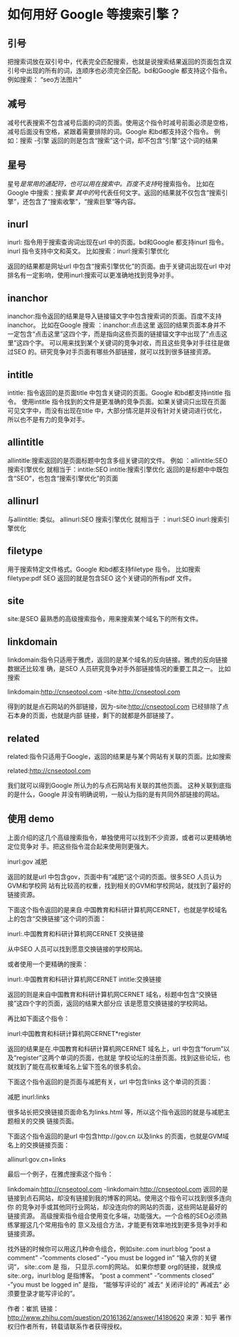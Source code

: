 # 如何用好 Google 等搜索引擎？
## 引号
把搜索词放在双引号中，代表完全匹配搜索，也就是说搜索结果返回的页面包含双引号中出现的所有的词，连顺序也必须完全匹配。bd和Google 都支持这个指令。例如搜索： “seo方法图片”

## 减号
减号代表搜索不包含减号后面的词的页面。使用这个指令时减号前面必须是空格，减号后面没有空格，紧跟着需要排除的词。Google 和bd都支持这个指令。
例如：搜索 -引擎
返回的则是包含“搜索”这个词，却不包含“引擎”这个词的结果

## 星号
星号*是常用的通配符，也可以用在搜索中。百度不支持*号搜索指令。
比如在Google 中搜索：搜索*擎
其中的*号代表任何文字。返回的结果就不仅包含“搜索引擎”，还包含了“搜索收擎”，“搜索巨擎”等内容。

## inurl
inurl: 指令用于搜索查询词出现在url 中的页面。bd和Google 都支持inurl 指令。inurl 指令支持中文和英文。
比如搜索：inurl:搜索引擎优化

返回的结果都是网址url 中包含“搜索引擎优化”的页面。由于关键词出现在url 中对排名有一定影响，使用inurl:搜索可以更准确地找到竞争对手。

## inanchor
inanchor:指令返回的结果是导入链接锚文字中包含搜索词的页面。百度不支持inanchor。
比如在Google 搜索 ：inanchor:点击这里
返回的结果页面本身并不一定包含“点击这里”这四个字，而是指向这些页面的链接锚文字中出现了“点击这里”这四个字。
可以用来找到某个关键词的竞争对收，而且这些竞争对手往往是做过SEO 的。研究竞争对手页面有哪些外部链接，就可以找到很多链接资源。

## intitle
intitle: 指令返回的是页面title 中包含关键词的页面。Google 和bd都支持intitle 指令。
使用intitle 指令找到的文件是更准确的竞争页面。如果关键词只出现在页面可见文字中，而没有出现在title 中，大部分情况是并没有针对关键词进行优化，所以也不是有力的竞争对手。

## allintitle
allintitle:搜索返回的是页面标题中包含多组关键词的文件。
例如 ：allintitle:SEO 搜索引擎优化
就相当于：intitle:SEO intitle:搜索引擎优化
返回的是标题中中既包含“SEO”，也包含“搜索引擎优化”的页面

## allinurl
与allintitle: 类似。
allinurl:SEO 搜索引擎优化
就相当于 ：inurl:SEO inurl:搜索引擎优化

## filetype
用于搜索特定文件格式。Google 和bd都支持filetype 指令。
比如搜索filetype:pdf SEO
返回的就是包含SEO 这个关键词的所有pdf 文件。

## site
site:是SEO 最熟悉的高级搜索指令，用来搜索某个域名下的所有文件。

## linkdomain
linkdomain:指令只适用于雅虎，返回的是某个域名的反向链接。雅虎的反向链接数据还比较准
确，是SEO 人员研究竞争对手外部链接情况的重要工具之一。
比如搜索

linkdomain:http://cnseotool.com -site:http://cnseotool.com

得到的就是点石网站的外部链接，因为-site:http://cnseotool.com 已经排除了点石本身的页面，也就是内部
链接，剩下的就都是外部链接了。

## related
related:指令只适用于Google，返回的结果是与某个网站有关联的页面。比如搜索

related:http://cnseotool.com

我们就可以得到Google 所认为的与点石网站有关联的其他页面。 这种关联到底指的是什么，Google 并没有明确说明，一般认为指的是有共同外部链接的网站。

## 使用 demo
上面介绍的这几个高级搜索指令，单独使用可以找到不少资源，或者可以更精确地定位竞争对
手。把这些指令混合起来使用则更强大。

inurl:gov 减肥

返回的就是url 中包含gov，页面中有“减肥”这个词的页面。很多SEO 人员认为GVM和学校网
站有比较高的权重，找到相关的GVM和学校网站，就找到了最好的链接资源。

下面这个指令返回的是来自.中国教育和科研计算机网CERNET，也就是学校域名上的包含“交换链接”这个词的页面：

inurl:.中国教育和科研计算机网CERNET 交换链接

从中SEO 人员可以找到愿意交换链接的学校网站。

或者使用一个更精确的搜索：

inurl:.中国教育和科研计算机网CERNET intitle:交换链接

返回的则是来自中国教育和科研计算机网CERNET 域名，标题中包含“交换链接”这四个字的页面，返回的结果大部分应
该是愿意交换链接的学校网站。

再比如下面这个指令：

inurl:中国教育和科研计算机网CERNET*register

返回的结果是在.中国教育和科研计算机网CERNET 域名上，url 中包含“forum”以及“register”这两个单词的页面，也就是
学校论坛的注册页面。找到这些论坛，也就找到了能在高权重域名上留下签名的很多机会。

下面这个指令返回的是页面与减肥有关，url 中包含links 这个单词的页面：

减肥 inurl:links

很多站长把交换链接页面命名为links.html 等，所以这个指令返回的就是与减肥主题相关的交换
链接页面。

下面这个指令返回的是url 中包含http://gov.cn 以及links 的页面，也就是GVM域名上的交换链接页面：

allinurl:gov.cn+links

最后一个例子，在雅虎搜索这个指令：

linkdomain:http://cnseotool.com -linkdomain:http://cnseotool.com
返回的是链接到点石网站，却没有链接到我的博客的网站。使用这个指令可以找到很多连向你
的竞争对手或其他同行业网站，却没连向你的网站的页面，这些网站是最好的链接资源。
高级搜索指令组合使用变化多端，功能强大。一个合格的SEO必须熟练掌握这几个常用指令的
意义及组合方法，才能更有效率地找到更多竞争对手和链接资源。

找外链的时候你可以用这几种命令组合，例如site:.com inurl:blog “post a comment” -”comments closed” -”you must be logged in” “输入你的关键词“，
site:.com 是 指， 只显示.com的网站。 如果你想要 org的链接，就换成 site:.org，inurl:blog 是指博客。
“post a comment” -”comments closed” -”you must be logged in” 是指， “能够写评论的” 减去“ 关闭评论的” 再减去“ 必须要登录才能写评论的”。

作者：崔凯
链接：http://www.zhihu.com/question/20161362/answer/14180620
来源：知乎
著作权归作者所有，转载请联系作者获得授权。


